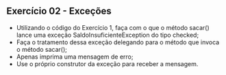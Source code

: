 ## Exercício 02 - Exceções

- Utilizando o código do Exercício 1, faça com o que o método sacar() lance uma exceção SaldoInsuficienteException do tipo checked;
- Faça o tratamento dessa exceção delegando para o método que invoca o método sacar();
- Apenas imprima uma mensagem de erro;
- Use o próprio construtor da exceção para receber a mensagem.
